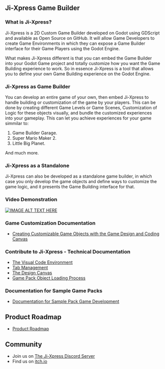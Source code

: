 ## Ji-Xpress Game Builder

### What is Ji-Xpress?

Ji-Xpress is a 2D Custom Game Builder developed on Godot using GDScript and available as Open Source on GitHub. It will allow Game Developers to create Game Environments in which they can expose a Game Builder interface for their Game Players using the Godot Engine.

What makes Ji-Xpress different is that you can embed the Game Builder into your Godot Game project and totally customize how you want the Game Building experience to work. So in essence Ji-Xpress is a tool that allows you to define your own Game Building experience on the Godot Engine.

### Ji-Xpress as Game Builder

You can develop an entire game of your own, then embed Ji-Xpress to handle building or customization of the game by your players. This can be done by creating different Game Levels or Game Scenes, Customization of Logic for these objects visually, and bundle the customized experiences into your gameplay. This can let you achieve experiences for your game simmilar to:

1. Game Builder Garage.
2. Super Mario Maker 2.
3. Little Big Planet.

And much more.

### Ji-Xpress as a Standalone

Ji-Xpress can also be developed as a standalone game builder, in which case you only develop the game objects and define ways to customize the game logic, and it presents the Game Building interface for that.

### Video Demonstration

[![IMAGE ALT TEXT HERE](https://img.youtube.com/vi/sqQl4BdV82s/0.jpg)](https://youtu.be/sqQl4BdV82s)

### Game Customization Documentation

* [Creating Customizable Game Objects with the Game Design and Coding Canvas](doc/creating_canvas_game_objects.md)

### Contribute to Ji-Xpress - Technical Documentation

* [The Visual Code Environment](doc/visual_code_environment.md)
* [Tab Management](doc/tab_management.md)
* [The Design Canvas](doc/canvas.md)
* [Game Pack Object Loading Process](doc/packs.md)

### Documentation for Sample Game Packs

* [Documentation for Sample Pack Game Development](https://github.com/Ji-Xpress/documentation/blob/main/README.md)

## Product Roadmap

* [Product Roadmap](doc/roadmap.md)

## Community

* Join us on [The Ji-Xpress Discord Server](https://discord.gg/Z3Gu8JwGcn)
* Find us on [itch.io](https://ahmedmaawy.itch.io/ji-xpress)
